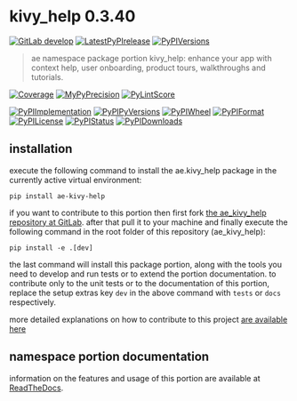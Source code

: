 <!-- THIS FILE IS EXCLUSIVELY MAINTAINED by the project ae.ae V0.3.90 -->
<!-- THIS FILE IS EXCLUSIVELY MAINTAINED by the project aedev.tpl_namespace_root V0.3.12 -->
# kivy_help 0.3.40

[![GitLab develop](https://img.shields.io/gitlab/pipeline/ae-group/ae_kivy_help/develop?logo=python)](
    https://gitlab.com/ae-group/ae_kivy_help)
[![LatestPyPIrelease](
    https://img.shields.io/gitlab/pipeline/ae-group/ae_kivy_help/release0.3.39?logo=python)](
    https://gitlab.com/ae-group/ae_kivy_help/-/tree/release0.3.39)
[![PyPIVersions](https://img.shields.io/pypi/v/ae_kivy_help)](
    https://pypi.org/project/ae-kivy-help/#history)

>ae namespace package portion kivy_help: enhance your app with context help, user onboarding, product tours, walkthroughs and tutorials.

[![Coverage](https://ae-group.gitlab.io/ae_kivy_help/coverage.svg)](
    https://ae-group.gitlab.io/ae_kivy_help/coverage/index.html)
[![MyPyPrecision](https://ae-group.gitlab.io/ae_kivy_help/mypy.svg)](
    https://ae-group.gitlab.io/ae_kivy_help/lineprecision.txt)
[![PyLintScore](https://ae-group.gitlab.io/ae_kivy_help/pylint.svg)](
    https://ae-group.gitlab.io/ae_kivy_help/pylint.log)

[![PyPIImplementation](https://img.shields.io/pypi/implementation/ae_kivy_help)](
    https://gitlab.com/ae-group/ae_kivy_help/)
[![PyPIPyVersions](https://img.shields.io/pypi/pyversions/ae_kivy_help)](
    https://gitlab.com/ae-group/ae_kivy_help/)
[![PyPIWheel](https://img.shields.io/pypi/wheel/ae_kivy_help)](
    https://gitlab.com/ae-group/ae_kivy_help/)
[![PyPIFormat](https://img.shields.io/pypi/format/ae_kivy_help)](
    https://pypi.org/project/ae-kivy-help/)
[![PyPILicense](https://img.shields.io/pypi/l/ae_kivy_help)](
    https://gitlab.com/ae-group/ae_kivy_help/-/blob/develop/LICENSE.md)
[![PyPIStatus](https://img.shields.io/pypi/status/ae_kivy_help)](
    https://libraries.io/pypi/ae-kivy-help)
[![PyPIDownloads](https://img.shields.io/pypi/dm/ae_kivy_help)](
    https://pypi.org/project/ae-kivy-help/#files)


## installation


execute the following command to install the
ae.kivy_help package
in the currently active virtual environment:
 
```shell script
pip install ae-kivy-help
```

if you want to contribute to this portion then first fork
[the ae_kivy_help repository at GitLab](
https://gitlab.com/ae-group/ae_kivy_help "ae.kivy_help code repository").
after that pull it to your machine and finally execute the
following command in the root folder of this repository
(ae_kivy_help):

```shell script
pip install -e .[dev]
```

the last command will install this package portion, along with the tools you need
to develop and run tests or to extend the portion documentation. to contribute only to the unit tests or to the
documentation of this portion, replace the setup extras key `dev` in the above command with `tests` or `docs`
respectively.

more detailed explanations on how to contribute to this project
[are available here](
https://gitlab.com/ae-group/ae_kivy_help/-/blob/develop/CONTRIBUTING.rst)


## namespace portion documentation

information on the features and usage of this portion are available at
[ReadTheDocs](
https://ae.readthedocs.io/en/latest/_autosummary/ae.kivy_help.html
"ae_kivy_help documentation").
